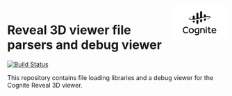 <a href="https://cognite.com/">
    <img src="./cognite_logo.png" alt="Cognite logo" title="Cognite" align="right" height="80" />
</a>

# Reveal 3D viewer file parsers and debug viewer #

[![Build Status](https://travis-ci.org/cognitedata/reveal.svg?branch=master)](https://travis-ci.org/cognitedata/reveal)

This repository contains file loading libraries and a debug viewer for the Cognite Reveal 3D viewer.

